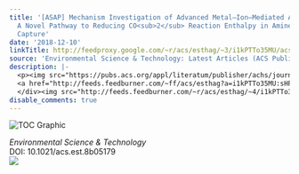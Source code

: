 ```yaml
---
title: '[ASAP] Mechanism Investigation of Advanced Metal–Ion–Mediated Amine Regeneration:
  A Novel Pathway to Reducing CO<sub>2</sub> Reaction Enthalpy in Amine-Based CO<sub>2</sub>
  Capture'
date: '2018-12-10'
linkTitle: http://feedproxy.google.com/~r/acs/esthag/~3/i1kPTTo35MU/acs.est.8b05179
source: 'Environmental Science & Technology: Latest Articles (ACS Publications)'
description: |-
  <p><img src="https://pubs.acs.org/appl/literatum/publisher/achs/journals/content/esthag/0/esthag.ahead-of-print/acs.est.8b05179/20181207/images/medium/es-2018-05179j_0006.gif" alt="TOC Graphic"/></p><div><cite>Environmental Science & Technology</cite></div><div>DOI: 10.1021/acs.est.8b05179</div><div class="feedflare">
  <a href="http://feeds.feedburner.com/~ff/acs/esthag?a=i1kPTTo35MU:sHPo8xN-YFI:yIl2AUoC8zA"><img src="http://feeds.feedburner.com/~ff/acs/esthag?d=yIl2AUoC8zA" border="0"></img></a>
  </div><img src="http://feeds.feedburner.com/~r/acs/esthag/~4/i1kPTTo35MU" height="1" width="1" ...
disable_comments: true
---
```

<p><img src="https://pubs.acs.org/appl/literatum/publisher/achs/journals/content/esthag/0/esthag.ahead-of-print/acs.est.8b05179/20181207/images/medium/es-2018-05179j_0006.gif" alt="TOC Graphic"/></p><div><cite>Environmental Science & Technology</cite></div><div>DOI: 10.1021/acs.est.8b05179</div><div class="feedflare">
<a href="http://feeds.feedburner.com/~ff/acs/esthag?a=i1kPTTo35MU:sHPo8xN-YFI:yIl2AUoC8zA"><img src="http://feeds.feedburner.com/~ff/acs/esthag?d=yIl2AUoC8zA" border="0"></img></a>
</div><img src="http://feeds.feedburner.com/~r/acs/esthag/~4/i1kPTTo35MU" height="1" width="1" ...